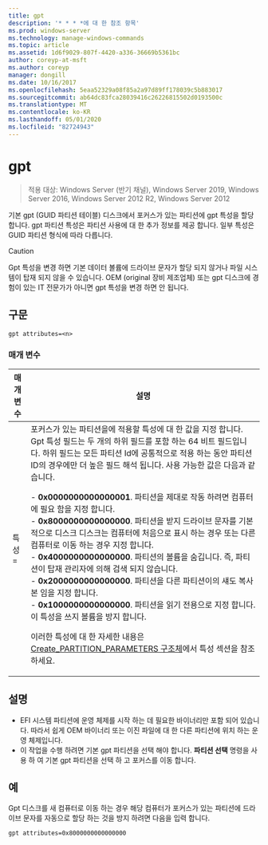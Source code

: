 ```yaml
---
title: gpt
description: '* * * *에 대 한 참조 항목'
ms.prod: windows-server
ms.technology: manage-windows-commands
ms.topic: article
ms.assetid: 1d6f9029-807f-4420-a336-36669b5361bc
author: coreyp-at-msft
ms.author: coreyp
manager: dongill
ms.date: 10/16/2017
ms.openlocfilehash: 5eaa52329a08f85a2a97d89ff178039c5b883017
ms.sourcegitcommit: ab64dc83fca28039416c26226815502d0193500c
ms.translationtype: MT
ms.contentlocale: ko-KR
ms.lasthandoff: 05/01/2020
ms.locfileid: "82724943"
---
```

# <a name="gpt"></a>gpt

> 적용 대상: Windows Server (반기 채널), Windows Server 2019, Windows Server 2016, Windows Server 2012 R2, Windows Server 2012

기본 gpt (GUID 파티션 테이블) 디스크에서 포커스가 있는 파티션에 gpt 특성을 할당 합니다.  gpt 파티션 특성은 파티션 사용에 대 한 추가 정보를 제공 합니다. 일부 특성은 GUID 파티션 형식에 따라 다릅니다.

> [!CAUTION]
> Gpt 특성을 변경 하면 기본 데이터 볼륨에 드라이브 문자가 할당 되지 않거나 파일 시스템이 탑재 되지 않을 수 있습니다. OEM (original 장비 제조업체) 또는 gpt 디스크에 경험이 있는 IT 전문가가 아니면 gpt 특성을 변경 하면 안 됩니다.

## <a name="syntax"></a>구문

```
gpt attributes=<n>
```

### <a name="parameters"></a>매개 변수

|   매개 변수    |                                                                                                                                                                                                                                                                                                                                                                                                                                                                                                                                                                                                                               설명                                                                                                                                                                                                                                                                                                                                                                                                                                                                                                                                                                                                                                |
|----------------|--------------------------------------------------------------------------------------------------------------------------------------------------------------------------------------------------------------------------------------------------------------------------------------------------------------------------------------------------------------------------------------------------------------------------------------------------------------------------------------------------------------------------------------------------------------------------------------------------------------------------------------------------------------------------------------------------------------------------------------------------------------------------------------------------------------------------------------------------------------------------------------------------------------------------------------------------------------------------------------------------------------------------------------------------------------------------------------------------------------------------------------------------------------------------------------------------------------------------------------------------------------------------|
| 특성 =<n> | 포커스가 있는 파티션을에 적용할 특성에 대 한 값을 지정 합니다. Gpt 특성 필드는 두 개의 하위 필드를 포함 하는 64 비트 필드입니다. 하위 필드는 모든 파티션 Id에 공통적으로 적용 하는 동안 파티션 ID의 경우에만 더 높은 필드 해석 됩니다. 사용 가능한 값은 다음과 같습니다.<p>-   **0x0000000000000001**. 파티션을 제대로 작동 하려면 컴퓨터에 필요 함을 지정 합니다.<br />-   **0x8000000000000000**. 파티션을 받지 드라이브 문자를 기본적으로 디스크 디스크는 컴퓨터에 처음으로 표시 하는 경우 또는 다른 컴퓨터로 이동 하는 경우 지정 합니다.<br />-   **0x4000000000000000**. 파티션의 볼륨을 숨깁니다. 즉, 파티션이 탑재 관리자에 의해 검색 되지 않습니다.<br />-   **0x2000000000000000**. 파티션을 다른 파티션이의 섀도 복사본 임을 지정 합니다.<br />-   **0x1000000000000000**. 파티션을 읽기 전용으로 지정 합니다. 이 특성을 쓰지 볼륨을 방지 합니다.<p>이러한 특성에 대 한 자세한 내용은 [Create_PARTITION_PARAMETERS 구조체](https://go.microsoft.com/fwlink/?LinkId=203812)에서 특성 섹션을 참조 하세요. |

## <a name="remarks"></a>설명

- EFI 시스템 파티션에 운영 체제를 시작 하는 데 필요한 바이너리만 포함 되어 있습니다. 따라서 쉽게 OEM 바이너리 또는 이진 파일에 대 한 다른 파티션에 위치 하는 운영 체제입니다.
- 이 작업을 수행 하려면 기본 gpt 파티션을 선택 해야 합니다. **파티션 선택** 명령을 사용 하 여 기본 gpt 파티션을 선택 하 고 포커스를 이동 합니다.

## <a name="examples"></a>예

  Gpt 디스크를 새 컴퓨터로 이동 하는 경우 해당 컴퓨터가 포커스가 있는 파티션에 드라이브 문자를 자동으로 할당 하는 것을 방지 하려면 다음을 입력 합니다.
  ```
  gpt attributes=0x8000000000000000
  ```
